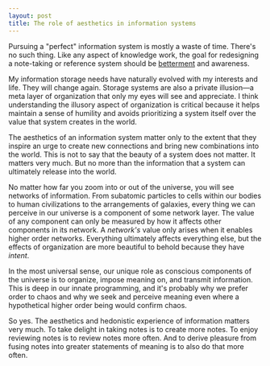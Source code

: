 ```yaml
---
layout: post
title: The role of aesthetics in information systems
---
```


Pursuing a "perfect" information system is mostly a waste of time. There's no such thing. Like any aspect of knowledge work, the goal for redesigning a note-taking or reference system should be [betterment][better] and awareness.

My information storage needs have naturally evolved with my interests and life. They will change again. Storage systems are also a private illusion—a meta layer of organization that only my eyes will see and appreciate. I think understanding the illusory aspect of organization is critical because it helps maintain a sense of humility and avoids prioritizing a system itself over the value that system creates in the world. 

The aesthetics of an information system matter only to the extent that they inspire an urge to create new connections and bring new combinations into the world. This is not to say that the beauty of a system does not matter. It matters very much. But no more than the information that a system can ultimately release into the world.

No matter how far you zoom into or out of the universe, you will see networks of information. From subatomic particles to cells within our bodies to human civilizations to the arrangements of galaxies, every thing we can perceive in our universe is a component of some network layer. The value of any component can only be measured by how it affects other components in its network. A *network's* value only arises when it enables higher order networks. Everything ultimately affects everything else, but the effects of organization are more beautiful to behold because they have *intent*. 

In the most universal sense, our unique role as conscious components of the universe is to organize, impose meaning on, and transmit information. This is deep in our innate programming, and it's probably why we prefer order to chaos and why we seek and perceive meaning even where a hypothetical higher order being would confirm chaos.

So yes. The aesthetics and hedonistic experience of information matters very much. To take delight in taking notes is to create more notes. To enjoy reviewing notes is to review notes more often. And to derive pleasure from fusing notes into greater statements of meaning is to also do that more often. 

[better]: http://www.practicallyefficient.com/2016/03/19/better.html